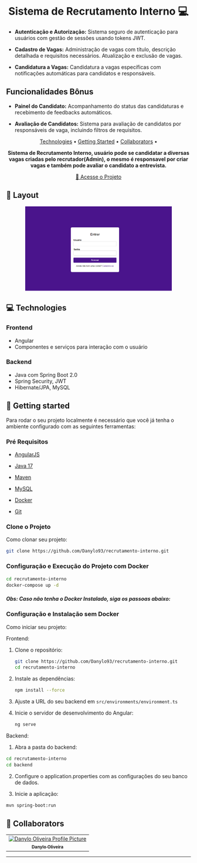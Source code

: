 <h1 align="center" style="font-weight: bold;">Sistema de Recrutamento Interno 💻</h1>


- **Autenticação e Autorização:** Sistema seguro de autenticação para usuários com gestão de sessões usando tokens JWT.

- **Cadastro de Vagas:** Administração de vagas com título, descrição detalhada e requisitos necessários. Atualização e exclusão de vagas.

- **Candidatura a Vagas:** Candidatura a vagas específicas com notificações automáticas para candidatos e responsáveis.

## Funcionalidades Bônus

- **Painel do Candidato:** Acompanhamento do status das candidaturas e recebimento de feedbacks automáticos.

- **Avaliação de Candidatos:** Sistema para avaliação de candidatos por responsáveis de vaga, incluindo filtros de requisitos.

<p align="center">
 <a href="#tech">Technologies</a> • 
 <a href="#started">Getting Started</a> • 
  <a href="#colab">Collaborators</a> •
</p>

<p align="center">
    <b>Sistema de Recrutamento Interno, usuário pode se candidatar a diversas vagas criadas pelo recrutador(Admin), o mesmo é responsavel por criar vagas e também pode avaliar o candidato a entrevista.</b>
</p>

<p align="center">
     <a href="https://recrutamento-lime.vercel.app">📱 Acesse o Projeto</a>
</p>

<h2 id="layout">🎨 Layout</h2>

<p align="center">
    <img src="./image.png" alt="Login" width="400px">
</p>

<h2 id="technologies">💻 Technologies</h2>

### Frontend
- Angular
- Componentes e serviços para interação com o usuário

### Backend
- Java com Spring Boot 2.0
- Spring Security, JWT
- Hibernate/JPA, MySQL



<h2 id="started">🚀 Getting started</h2>

Para rodar o seu projeto localmente é necessário que você já tenha o ambiente configurado com as seguintes ferramentas:

<h3>Pré Requisitos</h3>

- [AngularJS](https://github.com/)
- [Java 17](https://github.com)
- [Maven](https://github.com)

- [MySQL](https://github.com)
- [Docker](https://github.com)
- [Git](https://github.com)

<h3>Clone o Projeto</h3>

Como clonar seu projeto:

```bash
git clone https://github.com/Danylo93/recrutamento-interno.git
```

<h3>Configuração e Execução do Projeto com Docker</h3>


```bash
cd recrutamento-interno
docker-compose up -d
```


<h5>Obs: Caso não tenha o Docker Instalado, siga os passoas abaixo:</h5>

<h3>Configuração e Instalação sem Docker</h3>

Como iniciar seu projeto: 

Frontend:

1. Clone o repositório:

   ```bash
   git clone https://github.com/Danylo93/recrutamento-interno.git
   cd recrutamento-interno
   ```

2. Instale as dependências:
   ```bash
   npm install --force
   ```
3. Ajuste a URL do seu backend em `src/environments/environment.ts`

4. Inicie o servidor de desenvolvimento do Angular:
   ```bash
   ng serve
   ```

Backend:

1. Abra a pasta do backend:

```bash
cd recrutamento-interno
cd backend
```
2. Configure o application.properties com as configurações do seu banco de dados.


3. Inicie a aplicação:
```bash
mvn spring-boot:run
```


<h2 id="colab">🤝 Collaborators</h2>


<table>
  <tr>
    <td align="center">
      <a href="#">
        <img src="https://github.com/Danylo93.png" width="100px;" alt="Danylo Oliveira Profile Picture"/><br>
        <sub>
          <b>Danylo Oliveira</b>
        </sub>
      </a>
    </td>
  </tr>
</table>

---
